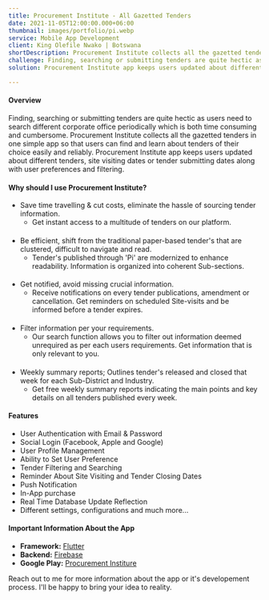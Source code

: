 ```yaml
---
title: Procurement Institute - All Gazetted Tenders 
date: 2021-11-05T12:00:00.000+06:00
thumbnail: images/portfolio/pi.webp
service: Mobile App Development
client: King Olefile Nwako | Botswana
shortDescription: Procurement Institute collects all the gazetted tenders in one simple app so that users can find and learn about tenders of their choice easily and reliably.
challenge: Finding, searching or submitting tenders are quite hectic as users need to search different corporate office periodically which is both time consuming and cumbersome.
solution: Procurement Institute app keeps users updated about different tenders, site visiting dates or tender submitting dates along with user preferences and filtering. 

---
```

#### Overview
Finding, searching or submitting tenders are quite hectic as users need to search different corporate office periodically which is both time consuming and cumbersome. Procurement Institute collects all the gazetted tenders in one simple app so that users can find and learn about tenders of their choice easily and reliably. Procurement Institute app keeps users updated about different tenders, site visiting dates or tender submitting dates along with user preferences and filtering.          

<!-- {{< youtube Zzmjo8LxoKw >}}   -->

####

#### Why should I use Procurement Institute?

- Save time travelling & cut costs, eliminate the hassle of sourcing tender information.
    - Get instant access to a multitude of tenders on our platform.       
####
- Be efficient, shift from the traditional paper-based tender's that are clustered, difficult to navigate and read.
    - Tender's published through 'Pi' are modernized to enhance readability. Information is organized into coherent Sub-sections.      
####
- Get notified, avoid missing crucial information.
    - Receive notifications on every tender publications, amendment or cancellation. Get reminders on scheduled Site-visits and be informed before a tender expires.          
####
- Filter information per your requirements.
    - Our search function allows you to filter out information deemed unrequired as per each users requirements. Get information that is only relevant to you.        
####
- Weekly summary reports; Outlines tender's released and closed that week for each Sub-District and Industry.
    - Get free weekly summary reports indicating the main points and key details on all tenders published every week.       


#### Features
- User Authentication with Email & Password  
- Social Login (Facebook, Apple and Google)  
- User Profile Management  
- Ability to Set User Preference
- Tender Filtering and Searching         
- Reminder About Site Visiting and Tender Closing Dates       
- Push Notification     
- In-App purchase      
- Real Time Database Update Reflection          
- Different settings, configurations and much more...    

#### Important Information About the App
- **Framework:** [Flutter](https://flutter.dev/)  
- **Backend:** [Firebase](https://firebase.google.com/)    
- **Google Play:** [Procurement Institure](https://play.google.com/store/apps/details?id=com.procurementinstitute.procurement_institute/)   

Reach out to me for more information about the app or it's developement process. I'll be happy to bring your idea to reality.